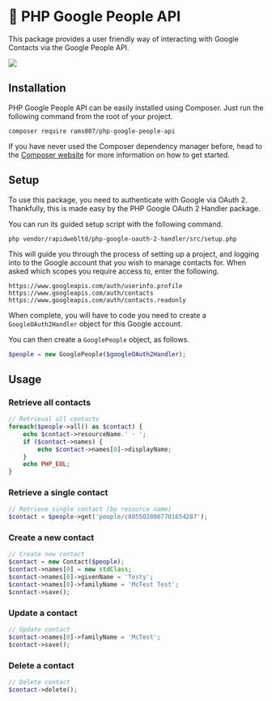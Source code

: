 # 👥 PHP Google People API

This package provides a user friendly way of interacting with Google Contacts via the Google People API.

<img src="assets/images/php-google-people-api.png" />

## Installation

PHP Google People API can be easily installed using Composer. Just run the following command from the root of your project.

```
composer require rams007/php-google-people-api
```

If you have never used the Composer dependency manager before, head to the [Composer website](https://getcomposer.org/) for more information on how to get started.

## Setup

To use this package, you need to authenticate with Google via OAuth 2. Thankfully, this is made easy by the PHP Google OAuth 2 Handler package.

You can run its guided setup script with the following command.

```
php vendor/rapidwebltd/php-google-oauth-2-handler/src/setup.php
```

This will guide you through the process of setting up a project, and logging into to the Google account that you wish to manage contacts for.
When asked which scopes you require access to, enter the following.

```
https://www.googleapis.com/auth/userinfo.profile
https://www.googleapis.com/auth/contacts
https://www.googleapis.com/auth/contacts.readonly
```

When complete, you will have to code you need to create a `GoogleOAuth2Handler` object for this Google account.

You can then create a `GooglePeople` object, as follows.

```php
$people = new GooglePeople($googleOAuth2Handler);
```

## Usage

### Retrieve all contacts

```php
// Retrieval all contacts
foreach($people->all() as $contact) {
    echo $contact->resourceName.' - ';
    if ($contact->names) {
        echo $contact->names[0]->displayName;
    }
    echo PHP_EOL;
}
```

### Retrieve a single contact

```php
// Retrieve single contact (by resource name)
$contact = $people->get('people/c8055020007701654287');
```

### Create a new contact

```php
// Create new contact
$contact = new Contact($people);
$contact->names[0] = new stdClass;
$contact->names[0]->givenName = 'Testy';
$contact->names[0]->familyName = 'McTest Test';
$contact->save();
```

### Update a contact

```php
// Update contact
$contact->names[0]->familyName = 'McTest';
$contact->save();
```

### Delete a contact

```php
// Delete contact
$contact->delete();
```
